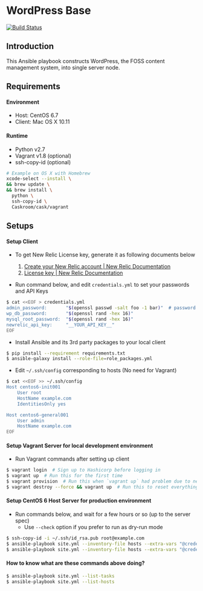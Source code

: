 WordPress Base
===

[![Build Status](https://travis-ci.org/ymkjp/wordpress-base.svg?branch=master)](https://travis-ci.org/ymkjp/wordpress-base)


## Introduction

This Ansible playbook constructs WordPress, the FOSS content management system, into single server node.


## Requirements

#### Environment
* Host: CentOS 6.7
* Client: Mac OS X 10.11

#### Runtime
- Python v2.7
- Vagrant v1.8 (optional)
- ssh-copy-id (optional)

```bash
# Example on OS X with Homebrew
xcode-select --install \
&& brew update \
&& brew install \
  python \
  ssh-copy-id \
  Caskroom/cask/vagrant
```


## Setups

#### Setup Client
* To get New Relic License key, generate it as following documents below
    1. [Create your New Relic account | New Relic Documentation](https://docs.newrelic.com/docs/accounts-partnerships/accounts/account-setup/create-your-new-relic-account)
    2. [License key | New Relic Documentation](https://docs.newrelic.com/docs/accounts-partnerships/accounts/account-setup/license-key)

* Run command below, and edit `credentials.yml` to set your passwords and API Keys

```bash
$ cat <<EOF > credentials.yml
admin_password:       "$(openssl passwd -salt foo -1 bar)"  # password: "bar"
wp_db_password:       "$(openssl rand -hex 16)"
mysql_root_password:  "$(openssl rand -hex 16)"
newrelic_api_key:     "__YOUR_API_KEY__"
EOF
```

* Install Ansible and its 3rd party packages to your local client

```bash
$ pip install --requirement requirements.txt
$ ansible-galaxy install --role-file=role_packages.yml
```

* Edit ``~/.ssh/config`` corresponding to hosts (No need for Vagrant)

```bash
$ cat <<EOF >> ~/.ssh/config
Host centos6-init001
    User root
    HostName example.com
    IdentitiesOnly yes

Host centos6-general001
    User admin
    HostName example.com
EOF
```

#### Setup Vagrant Server for local development environment

* Run Vagrant commands after setting up client

```bash
$ vagrant login  # Sign up to Hashicorp before logging in
$ vagrant up  # Run this for the first time
$ vagrant provision  # Run this when `vagrant up` had problem due to network error, etc
$ vagrant destroy --force && vagrant up  # Run this to reset everything
```

#### Setup CentOS 6 Host Server for production environment

* Run commands below, and wait for a few hours or so (up to the server spec)
    * Use `--check` option if you prefer to run as dry-run mode

```bash
$ ssh-copy-id -i ~/.ssh/id_rsa.pub root@example.com
$ ansible-playbook site.yml --inventory-file hosts --extra-vars "@credentials.yml" --private-key="~/.ssh/id_rsa" --limit="centos6_init"
$ ansible-playbook site.yml --inventory-file hosts --extra-vars "@credentials.yml" --private-key="~/.ssh/id_rsa" --limit="wordpress_server"
```

#### How to know what are these commands above doing?

```bash
$ ansible-playbook site.yml --list-tasks
$ ansible-playbook site.yml --list-hosts
```
